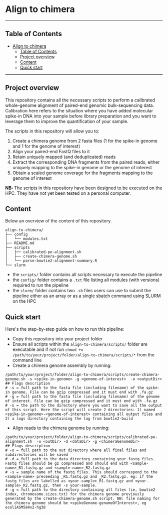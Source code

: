 # Align to chimera
--------------------------------------------------

## Table of Contents
- [Align to chimera](#align-to-chimera)
  - [Table of Contents](#table-of-contents)
  - [Project overview](#project-overview)
  - [Content](#content)
  - [Quick start](#quick-start)

--------------------------------------------------

## Project overview 

This repository contains all the necessary scripts to perform a calibrated whole-genome alignment of paired-end genomic bulk-sequencing data. 
Calibration here refers to the situation where you have added molecular spike-in DNA into your sample before library preparation and you want to leverage them to improve the quantification of your sample. <br/>

The scripts in this repository will allow you to:

1. Create a chimera genome from 2 fasta files (1 for the spike-in genome and 1 for the genome of interest)
2. Align your paired-end FastQ files to it 
3. Retain uniquely mapped (and deduplicated) reads 
4. Extract the corresponding DNA fragments from the paired reads, either uniquely mapping to the spike-in genome or the genome of interest
5. Obtain a scaled genome coverage for the fragments mapping to the genome of interest


**NB:** The scripts in this repository have been designed to be executed on the HPC. They have not yet been tested on a personal computer.

## Content

Below an overview of the content of this repository.

```
align-to-chimera/
├── config
│   └── modules.txt 
├── README.md
├── scripts
│   ├── calibrated-pe-alignment.sh
│   ├── create-chimera-genome.sh
│   └── parse-bowtie2-alignment-summary.R
└── slurm
```

* the `scripts/` folder contains all scripts necessary to execute the pipeline
* the `config/` folder contains a `.txt` file listing all modules (with versions) required to run the pipeline
* the `slurm/` folder contains two `.sh` files users can use to submit the pipeline either as an array or as a single sbatch command using SLURM on the HPC

## Quick start

Here's the step-by-step guide on how to run this pipeline:

* Copy this repository into your project folder 
* Ensure all scripts within the `align-to-chimera/scripts/` folder are executable and if not run `chmod +x /path/to/your/project/folder/align-to-chimera/scripts/*` from the command line
* Create a chimera genome assembly by running:

```
/path/to/your/project/folder/align-to-chimera/scripts/create-chimera-genome.sh -s <spike-in-genome> -g <genome-of-interest>  -o <outputDir> 
## Flags description
# -s = full path to the fasta file (including filename) of the spike-in genome. File can be gzip compressed and it must end with .fa.gz
# -g = full path to the fasta file (including filename) of the genome of interest. File can be gzip compressed and it must end with .fa.gz
# -o = the path to the directory where you want to save all the output of this script. Here the script will create 2 directories: 1) named <spike-in-genome>-<genome-of-interest> containing all output files and 2) a logs directory containing the log from bowtie2-build
```

* Align reads to the chimera genome by running:

```
/path/to/your/project/folder/align-to-chimera/scripts/calibrated-pe-alignment.sh  -o <outDir> -d <dataDir> -g <chimeraGenomeDir>
## Flags description
# -o = full path to the out directory where all final files and subdirectories will be saved
# -d = full path to the data directory containing your fastq files. Fastq files should be gz compressed and should end with <sample-name>_R1.fastq.gz and <sample-name>_R2.fastq.gz
# -s = sample name of the fastq files. This should correspond to the <sample-name> preceeding _R1.fastq.gz and _R2.fastq.gz. eg: if the fastq files are labelled as <your-sample>_R1.fastq.gz and <your-sample>_R2.fastq.gz, then -s your-sample.
# -g = full path to the directory containing all files (ie, bowtie2 index, chromosome.sizes.txt) for the chimera genome previously generated by the create-chimera-genome.sh script. NB: file naming for the chimera genome should be <spikeGenome-genomeOfInterest>, eg ecoliASM584v2-hg38
```
